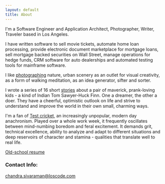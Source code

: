 ```yaml
---
layout: default
title: About
---
```

I'm a Software Engineer and Application Architect, Photographer, Writer, Traveler based in Los Angeles.

I have written software to sell movie tickets, automate home loan processing, provide electronic document marketplace for mortgage loans, sell mortgage backed securities on Wall Street, manage operations for hedge funds, CRM software for auto dealerships and automated testing tools for mainframe software. 

I like [photographing](https://www.instagram.com/cs31415) nature, urban scenery as an outlet for visual creativity, as a form of walking meditation, as an idea generator, sifter and sorter.  

I wrote a series of 16 short [stories](/writings/) about a pair of maverick, prank-loving kids - a kind of Indian Tom Sawyer-Huck Finn. One a dreamer, the other a doer. They have a cheerful, optimistic outlook on life and strive to understand and improve the world in their own small, charming ways.  

I'm a fan of [Test cricket](https://en.wikipedia.org/wiki/Test_cricket), an increasingly unpopular, modern day anachronism. Played over a whole work week, it frequently oscillates between mind-numbing boredom and feral excitement. It demands grit, technical excellence, ability to analyze and adapt to different situations and deep reservoirs of character and stamina - qualities that translate well to real life. 

[Old-school resume](/chandra%20sivaraman.pdf)
 
### Contact Info:
[chandra.sivaraman@loscode.com](mailto:chandra.sivaraman@loscode.com)